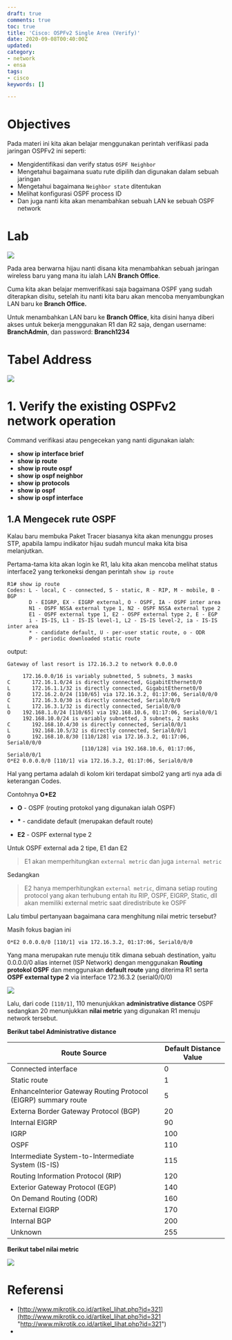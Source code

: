 ```yaml
---
draft: true
comments: true
toc: true
title: 'Cisco: OSPFv2 Single Area (Verify)'
date: 2020-09-08T00:40:00Z
updated: 
category:
- network
- ensa
tags:
- cisco
keywords: []

---
```

# **Objectives**

Pada materi ini kita akan belajar menggunakan perintah verifikasi pada jaringan OSPFv2 ini seperti:

* Mengidentifikasi dan verify status `OSPF Neighbor`
* Mengetahui bagaimana suatu rute dipilih dan digunakan dalam sebuah jaringan
* Mengetahui bagaimana `Neighbor state` ditentukan
* Melihat konfigurasi OSPF process ID
* Dan juga nanti kita akan menambahkan sebuah LAN ke sebuah OSPF network

# **Lab**

![](/images/2020-08-09_sel_07-49-05.png)

Pada area berwarna hijau nanti disana kita menambahkan sebuah jaringan wireless baru yang mana itu ialah LAN **Branch Office**.

Cuma kita akan belajar memverifikasi saja bagaimana OSPF yang sudah diterapkan disitu, setelah itu nanti kita baru akan mencoba menyambungkan LAN baru ke **Branch Office.**

Untuk menambahkan LAN baru ke **Branch Office**, kita disini hanya diberi akses untuk bekerja menggunakan R1 dan R2 saja, dengan username: **BranchAdmin**, dan password: **Branch1234**

# **Tabel Address**

![](/images/2020-08-09_sel_07-49-38.png)

# 1. Verify the existing OSPFv2 network operation

Command verifikasi atau pengecekan yang nanti digunakan ialah:

* **show ip interface brief**
* **show ip route**
* **show ip route ospf**
* **show ip ospf neighbor**
* **show ip protocols**
* **show ip ospf**
* **show ip ospf interface**

## 1.A Mengecek rute OSPF 

Kalau baru membuka Paket Tracer biasanya kita akan menunggu proses STP, apabila lampu indikator hijau sudah muncul maka kita bisa melanjutkan.

Pertama-tama kita akan login ke R1, lalu kita akan mencoba melihat status interface2 yang terkoneksi dengan perintah `show ip route`

    R1# show ip route 
    Codes: L - local, C - connected, S - static, R - RIP, M - mobile, B - BGP
           D - EIGRP, EX - EIGRP external, O - OSPF, IA - OSPF inter area
           N1 - OSPF NSSA external type 1, N2 - OSPF NSSA external type 2
           E1 - OSPF external type 1, E2 - OSPF external type 2, E - EGP
           i - IS-IS, L1 - IS-IS level-1, L2 - IS-IS level-2, ia - IS-IS inter area
           * - candidate default, U - per-user static route, o - ODR
           P - periodic downloaded static route

output:

    Gateway of last resort is 172.16.3.2 to network 0.0.0.0
    
         172.16.0.0/16 is variably subnetted, 5 subnets, 3 masks
    C       172.16.1.0/24 is directly connected, GigabitEthernet0/0
    L       172.16.1.1/32 is directly connected, GigabitEthernet0/0
    O       172.16.2.0/24 [110/65] via 172.16.3.2, 01:17:06, Serial0/0/0
    C       172.16.3.0/30 is directly connected, Serial0/0/0
    L       172.16.3.1/32 is directly connected, Serial0/0/0
    O    192.168.1.0/24 [110/65] via 192.168.10.6, 01:17:06, Serial0/0/1
         192.168.10.0/24 is variably subnetted, 3 subnets, 2 masks
    C       192.168.10.4/30 is directly connected, Serial0/0/1
    L       192.168.10.5/32 is directly connected, Serial0/0/1
    O       192.168.10.8/30 [110/128] via 172.16.3.2, 01:17:06, Serial0/0/0
                            [110/128] via 192.168.10.6, 01:17:06, Serial0/0/1
    O*E2 0.0.0.0/0 [110/1] via 172.16.3.2, 01:17:06, Serial0/0/0

Hal yang pertama adalah di kolom kiri terdapat simbol2 yang arti nya ada di keterangan Codes.

Contohnya **O*E2** 

* **O** - OSPF (routing protokol yang digunakan ialah OSPF)


* __*__ - candidate default (merupakan default route)


* **E2** - OSPF external type 2

Untuk OSPF external ada 2 tipe, E1 dan E2

> E1 akan memperhitungkan `external metric` dan juga `internal metric`

Sedangkan

> E2 hanya memperhitungkan `external metric`, dimana setiap routing protocol yang akan terhubung entah itu RIP, OSPF, EIGRP, Static, dll akan memiliki external metric saat diredistribute ke OSPF

Lalu timbul pertanyaan bagaimana cara menghitung nilai metric tersebut?

Masih fokus bagian ini

    O*E2 0.0.0.0/0 [110/1] via 172.16.3.2, 01:17:06, Serial0/0/0

Yang mana merupakan rute menuju titik dimana sebuah destination, yaitu 0.0.0.0/0 alias internet (ISP Network) dengan menggunakan **Routing protokol OSPF** dan menggunakan **default route** yang diterima R1 serta **OSPF external type 2** via interface 172.16.3.2 (serial0/0/0)

![](https://i.imgur.com/RZ07Fpk.png)

Lalu, dari code `[110/1]`, 110 menunjukkan **administrative distance** OSPF sedangkan 20 menunjukkan **nilai metric** yang digunakan R1 menuju network tersebut. 

**Berikut tabel Administrative distance**

| Route Source | Default Distance Value |
| --- | --- |
| Connected interface | 0 |
| Static route | 1 |
| EnhanceInterior Gateway Routing Protocol (EIGRP) summary route | 5 |
| Externa Border Gateway Protocol (BGP) | 20 |
| Internal EIGRP | 90 |
| IGRP | 100 |
| OSPF | 110 |
| Intermediate System-to-Intermediate System (IS-IS) | 115 |
| Routing Information Protocol (RIP) | 120 |
| Exterior Gateway Protocol (EGP) | 140 |
| On Demand Routing (ODR) | 160 |
| External EIGRP | 170 |
| Internal BGP | 200 |
| Unknown | 255 |

**Berikut tabel nilai metric**

![](/images/selection_078.png)

# **Referensi**

* [http://www.mikrotik.co.id/artikel_lihat.php?id=321](http://www.mikrotik.co.id/artikel_lihat.php?id=321 "http://www.mikrotik.co.id/artikel_lihat.php?id=321")
* 